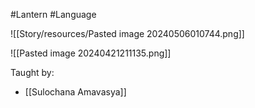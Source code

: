 #Lantern #Language 

![[Story/resources/Pasted image 20240506010744.png]]

![[Pasted image 20240421211135.png]]

Taught by:
- [[Sulochana Amavasya]]